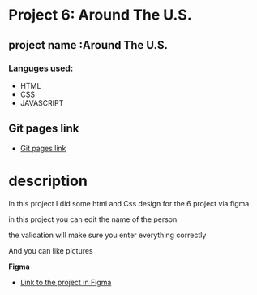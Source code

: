 # Project 6: Around The U.S.

## project name :Around The U.S.

### Languges used:

 - HTML  
 - CSS
 - JAVASCRIPT
 
 ## Git pages link

- [Git pages link](https://romans1995.github.io/web_project_4/)

# description

<p>In this project I did some html and Css design for the 6 project via figma</p>
<p>in this project you can edit the name of the person </p>
<p>the validation will make sure you enter everything correctly </p>
<p>And you can like pictures </p>

**Figma**

- [Link to the project in Figma](https://www.figma.com/file/m79HxYeZpOXRw0Tz2eZGOV/Sprint-5%3A-Around-The-U.S.-%7C-desktop-%2B-mobile?node-id=0%3A1)
